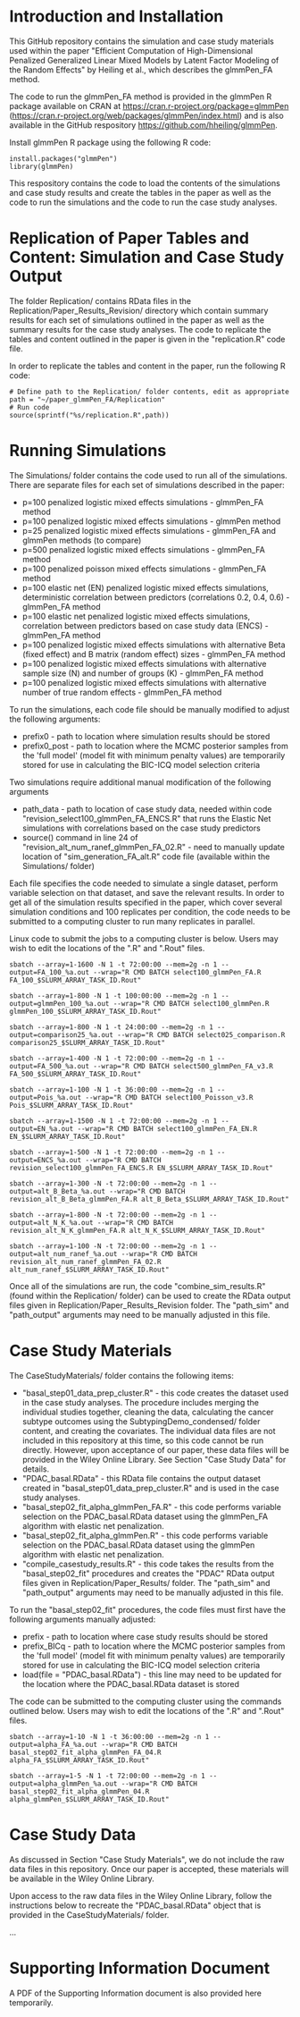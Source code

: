 # Introduction and Installation
This GitHub repository contains the simulation and case study materials used within the paper "Efficient Computation of High-Dimensional Penalized Generalized Linear Mixed Models by Latent Factor Modeling of the Random Effects" by Heiling et al., which describes the glmmPen_FA method. 

The code to run the glmmPen_FA method is provided in the glmmPen R package available on CRAN at https://cran.r-project.org/package=glmmPen (https://cran.r-project.org/web/packages/glmmPen/index.html) and is also available in the GitHub respository https://github.com/hheiling/glmmPen.

Install glmmPen R package using the following R code:

```
install.packages("glmmPen")
library(glmmPen)
```

This respository contains the code to load the contents of the simulations and case study results and create the tables in the paper as well as the code to run the simulations and the code to run the case study analyses.

# Replication of Paper Tables and Content: Simulation and Case Study Output

The folder Replication/ contains RData files in the Replication/Paper_Results_Revision/ directory which contain summary results for each set of simulations outlined in the paper as well as the summary results for the case study analyses. The code to replicate the tables and content outlined in the paper is given in the "replication.R" code file.

In order to replicate the tables and content in the paper, run the following R code:

```
# Define path to the Replication/ folder contents, edit as appropriate
path = "~/paper_glmmPen_FA/Replication"
# Run code
source(sprintf("%s/replication.R",path))
```

# Running Simulations

The Simulations/ folder contains the code used to run all of the simulations. There are separate files for each set of simulations described in the paper:

* p=100 penalized logistic mixed effects simulations - glmmPen_FA method
* p=100 penalized logistic mixed effects simulations - glmmPen method
* p=25 penalized logistic mixed effects simulations - glmmPen_FA and glmmPen methods (to compare)
* p=500 penalized logistic mixed effects simulations - glmmPen_FA method
* p=100 penalized poisson mixed effects simulations - glmmPen_FA method
* p=100 elastic net (EN) penalized logistic mixed effects simulations, deterministic correlation between predictors (correlations 0.2, 0.4, 0.6) - glmmPen_FA method
* p=100 elastic net penalized logistic mixed effects simulations, correlation between predictors based on case study data (ENCS) - glmmPen_FA method
* p=100 penalized logistic mixed effects simulations with alternative Beta (fixed effect) and B matrix (random effect) sizes - glmmPen_FA method
* p=100 penalized logistic mixed effects simulations with alternative sample size (N) and number of groups (K) - glmmPen_FA method
* p=100 penalized logistic mixed effects simulations with alternative number of true random effects - glmmPen_FA method

To run the simulations, each code file should be manually modified to adjust the following arguments:

* prefix0 - path to location where simulation results should be stored
* prefix0_post - path to location where the MCMC posterior samples from the 'full model' (model fit with minimum penalty values) are temporarily stored for use in calculating the BIC-ICQ model selection criteria

Two simulations require additional manual modification of the following arguments 
* path_data - path to location of case study data, needed within code "revision_select100_glmmPen_FA_ENCS.R" that runs the Elastic Net simulations with correlations based on the case study predictors
* source() command in line 24 of "revision_alt_num_ranef_glmmPen_FA_02.R" - need to manually update location of "sim_generation_FA_alt.R" code file (available within the Simulations/ folder)

Each file specifies the code needed to simulate a single dataset, perform variable selection on that dataset, and save the relevant results. In order to get all of the simulation results specified in the paper, which cover several simulation conditions and 100 replicates per condition, the code needs to be submitted to a computing cluster to run many replicates in parallel. 

Linux code to submit the jobs to a computing cluster is below. Users may wish to edit the locations of the ".R" and ".Rout" files.

```
sbatch --array=1-1600 -N 1 -t 72:00:00 --mem=2g -n 1 --output=FA_100_%a.out --wrap="R CMD BATCH select100_glmmPen_FA.R FA_100_$SLURM_ARRAY_TASK_ID.Rout"

sbatch --array=1-800 -N 1 -t 100:00:00 --mem=2g -n 1 --output=glmmPen_100_%a.out --wrap="R CMD BATCH select100_glmmPen.R glmmPen_100_$SLURM_ARRAY_TASK_ID.Rout"

sbatch --array=1-800 -N 1 -t 24:00:00 --mem=2g -n 1 --output=comparison25_%a.out --wrap="R CMD BATCH select025_comparison.R comparison25_$SLURM_ARRAY_TASK_ID.Rout"

sbatch --array=1-400 -N 1 -t 72:00:00 --mem=2g -n 1 --output=FA_500_%a.out --wrap="R CMD BATCH select500_glmmPen_FA_v3.R FA_500_$SLURM_ARRAY_TASK_ID.Rout"

sbatch --array=1-100 -N 1 -t 36:00:00 --mem=2g -n 1 --output=Pois_%a.out --wrap="R CMD BATCH select100_Poisson_v3.R Pois_$SLURM_ARRAY_TASK_ID.Rout"

sbatch --array=1-1500 -N 1 -t 72:00:00 --mem=2g -n 1 --output=EN_%a.out --wrap="R CMD BATCH select100_glmmPen_FA_EN.R EN_$SLURM_ARRAY_TASK_ID.Rout"

sbatch --array=1-500 -N 1 -t 72:00:00 --mem=2g -n 1 --output=ENCS_%a.out --wrap="R CMD BATCH revision_select100_glmmPen_FA_ENCS.R EN_$SLURM_ARRAY_TASK_ID.Rout"

sbatch --array=1-300 -N -t 72:00:00 --mem=2g -n 1 --output=alt_B_Beta_%a.out --wrap="R CMD BATCH revision_alt_B_Beta_glmmPen_FA.R alt_B_Beta_$SLURM_ARRAY_TASK_ID.Rout"

sbatch --array=1-800 -N -t 72:00:00 --mem=2g -n 1 --output=alt_N_K_%a.out --wrap="R CMD BATCH revision_alt_N_K_glmmPen_FA.R alt_N_K_$SLURM_ARRAY_TASK_ID.Rout"

sbatch --array=1-100 -N -t 72:00:00 --mem=2g -n 1 --output=alt_num_ranef_%a.out --wrap="R CMD BATCH revision_alt_num_ranef_glmmPen_FA_02.R alt_num_ranef_$SLURM_ARRAY_TASK_ID.Rout"
```

Once all of the simulations are run, the code "combine_sim_results.R" (found within the Replication/ folder) can be used to create the RData output files given in Replication/Paper_Results_Revision folder. The "path_sim" and "path_output" arguments may need to be manually adjusted in this file.

# Case Study Materials

The CaseStudyMaterials/ folder contains the following items:

* "basal_step01_data_prep_cluster.R" - this code creates the dataset used in the case study analyses. The procedure includes merging the individual studies together, cleaning the data, calculating the cancer subtype outcomes using the SubtypingDemo_condensed/ folder content, and creating the covariates. The individual data files are not included in this repository at this time, so this code cannot be run directly. However, upon acceptance of our paper, these data files will be provided in the Wiley Online Library. See Section "Case Study Data" for details.
* "PDAC_basal.RData" - this RData file contains the output dataset created in "basal_step01_data_prep_cluster.R" and is used in the case study analyses.
* "basal_step02_fit_alpha_glmmPen_FA.R" - this code performs variable selection on the PDAC_basal.RData dataset using the glmmPen_FA algorithm with elastic net penalization.
* "basal_step02_fit_alpha_glmmPen.R" - this code performs variable selection on the PDAC_basal.RData dataset using the glmmPen algorithm with elastic net penalization.
* "compile_casestudy_results.R" - this code takes the results from the "basal_step02_fit" procedures and creates the "PDAC" RData output files given in Replication/Paper_Results/ folder. The "path_sim" and "path_output" arguments may need to be manually adjusted in this file.

To run the "basal_step02_fit" procedures, the code files must first have the following arguments manually adjusted:

* prefix - path to location where case study results should be stored
* prefix_BICq - path to location where the MCMC posterior samples from the 'full model' (model fit with minimum penalty values) are temporarily stored for use in calculating the BIC-ICQ model selection criteria
* load(file = "PDAC_basal.RData") - this line may need to be updated for the location where the PDAC_basal.RData dataset is stored 

The code can be submitted to the computing cluster using the commands outlined below. Users may wish to edit the locations of the ".R" and ".Rout" files.

```
sbatch --array=1-10 -N 1 -t 36:00:00 --mem=2g -n 1 --output=alpha_FA_%a.out --wrap="R CMD BATCH basal_step02_fit_alpha_glmmPen_FA_04.R alpha_FA_$SLURM_ARRAY_TASK_ID.Rout"

sbatch --array=1-5 -N 1 -t 72:00:00 --mem=2g -n 1 --output=alpha_glmmPen_%a.out --wrap="R CMD BATCH basal_step02_fit_alpha_glmmPen_04.R alpha_glmmPen_$SLURM_ARRAY_TASK_ID.Rout"
```

# Case Study Data

As discussed in Section "Case Study Materials", we do not include the raw data files in this repository. Once our paper is accepted, these materials will be available in the Wiley Online Library.

Upon access to the raw data files in the Wiley Online Library, follow the instructions below to recreate the "PDAC_basal.RData" object that is provided in the CaseStudyMaterials/ folder.

...

# Supporting Information Document

A PDF of the Supporting Information document is also provided here temporarily.

